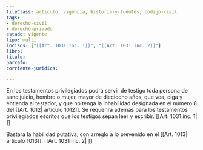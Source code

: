 ```yaml
---
fileClass: articulo, vigencia, historia-y-fuentes, codigo-civil
tags:
- derecho-civil
- derecho-privado
estado: vigente
tipo: multi
incisos: ["[[Art. 1031 inc. 1]]", "[[Art. 1031 inc. 2]]"]
libro:
titulo:
parrafo:
corriente-juridica:

---
```

En los testamentos privilegiados podrá servir de testigo toda persona de sano juicio, hombre o mujer, mayor de dieciocho años, que vea, oiga y entienda al testador, y que no tenga la inhabilidad designada en el número 8 del [[Art. 1012| artículo 1012]]. Se requerirá además para los testamentos privilegiados escritos que los testigos sepan leer y escribir. [[Art. 1031 inc. 1| ]]

Bastará la habilidad putativa, con arreglo a lo prevenido en el [[Art. 1013| artículo 1013]]. [[Art. 1031 inc. 2| ]]